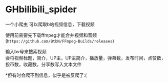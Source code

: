 # GHbilibili_spider
一个小爬虫 可以爬取b站视频信息，下载视频

使用前需要先下载ffmpeg才能合并视频和音频
(`https://github.com/BtbN/FFmpeg-Builds/releases`)  

输入bv号来搜索视频  
会将视频标题，简介，UP主，UP主简介，播放量，弹幕数，发布时间，点赞数，投币数，收藏数，分享数写入文本文件  

*但有时会爬不到信息，似乎是被反爬了:(  



